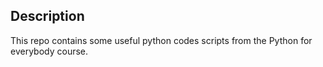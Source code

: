 ## Description 

This repo contains some useful python codes scripts from the Python for everybody course. 
